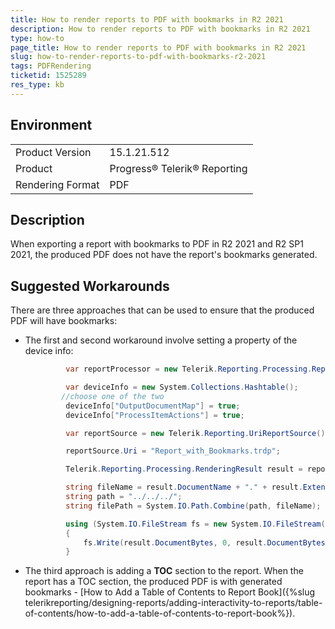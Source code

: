 ```yaml
---
title: How to render reports to PDF with bookmarks in R2 2021
description: How to render reports to PDF with bookmarks in R2 2021
type: how-to
page_title: How to render reports to PDF with bookmarks in R2 2021
slug: how-to-render-reports-to-pdf-with-bookmarks-r2-2021
tags: PDFRendering
ticketid: 1525289
res_type: kb
---
```


## Environment
<table>
	<tbody>
		<tr>
			<td>Product Version</td>
			<td>15.1.21.512</td>
		</tr>
		<tr>
			<td>Product</td>
			<td>Progress® Telerik® Reporting</td>
		</tr>
		<tr>
			<td>Rendering Format</td>
			<td>PDF</td>
		</tr>
	</tbody>
</table>


## Description

When exporting a report with bookmarks to PDF in R2 2021 and R2 SP1 2021, the produced PDF does not have the report's bookmarks generated.

## Suggested Workarounds

There are three approaches that can be used to ensure that the produced PDF will have bookmarks:
 - The first and second workaround involve setting a property of the device info:
   ```cs
            var reportProcessor = new Telerik.Reporting.Processing.ReportProcessor();

            var deviceInfo = new System.Collections.Hashtable();
           //choose one of the two
            deviceInfo["OutputDocumentMap"] = true;
            deviceInfo["ProcessItemActions"] = true; 

            var reportSource = new Telerik.Reporting.UriReportSource();

            reportSource.Uri = "Report_with_Bookmarks.trdp";

            Telerik.Reporting.Processing.RenderingResult result = reportProcessor.RenderReport("PDF", reportSource, deviceInfo);

            string fileName = result.DocumentName + "." + result.Extension;
            string path = "../../../";
            string filePath = System.IO.Path.Combine(path, fileName);

            using (System.IO.FileStream fs = new System.IO.FileStream(filePath, System.IO.FileMode.Create))
            {
                fs.Write(result.DocumentBytes, 0, result.DocumentBytes.Length);
            }
   ```
  - The third approach is adding a **TOC** section to the report. When the report has a TOC section, the produced PDF is with generated bookmarks - [How to Add a Table of Contents to Report Book]({%slug telerikreporting/designing-reports/adding-interactivity-to-reports/table-of-contents/how-to-add-a-table-of-contents-to-report-book%}).

